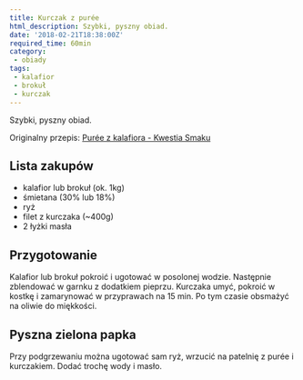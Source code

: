 ```yaml
---
title: Kurczak z purée
html_description: Szybki, pyszny obiad.
date: '2018-02-21T18:38:00Z'
required_time: 60min
category: 
 - obiady
tags:
 - kalafior
 - brokuł
 - kurczak
---
```


Szybki, pyszny obiad.

<!---- splitter ---->

Originalny przepis: [Purée z kalafiora - Kwestia Smaku](https://www.kwestiasmaku.com/zielony_srodek/kalafior/puree_z_kalafiora/przepis.html)

## Lista zakupów

 - kalafior lub brokuł (ok. 1kg)
 - śmietana (30% lub 18%)
 - ryż
 - filet z kurczaka (~400g)
 - 2 łyżki masła

<!---- splitter ---->

## Przygotowanie

Kalafior lub brokuł pokroić i ugotować w posolonej wodzie. 
Następnie zblendować w garnku z dodatkiem pieprzu.
Kurczaka umyć, pokroić w kostkę i zamarynować w przyprawach na 15 min. Po tym czasie obsmażyć na oliwie do miękkości.

## Pyszna zielona papka

Przy podgrzewaniu można ugotować sam ryż, wrzucić na patelnię z purée i kurczakiem. Dodać trochę wody i masło.
